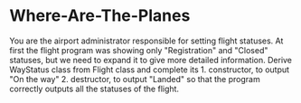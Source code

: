 # Where-Are-The-Planes
You are the airport administrator responsible for setting flight statuses. At first the flight program was showing only "Registration" and "Closed" statuses, but we need to expand it to give more detailed information. Derive WayStatus class from Flight class and complete its 1. constructor, to output "On the way" 2. destructor, to output "Landed"  so that the program correctly outputs all the statuses of the flight.
